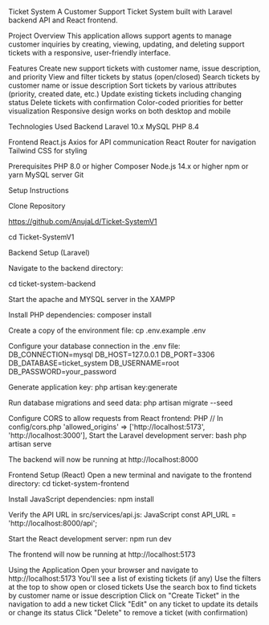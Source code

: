 Ticket System
A Customer Support Ticket System built with Laravel backend API and React frontend.

Project Overview
This application allows support agents to manage customer inquiries by creating, viewing, updating, and deleting support tickets with a responsive, user-friendly interface.

Features
Create new support tickets with customer name, issue description, and priority
View and filter tickets by status (open/closed)
Search tickets by customer name or issue description
Sort tickets by various attributes (priority, created date, etc.)
Update existing tickets including changing status
Delete tickets with confirmation
Color-coded priorities for better visualization
Responsive design works on both desktop and mobile


Technologies Used
Backend
Laravel 10.x
MySQL
PHP 8.4

Frontend
React.js
Axios for API communication
React Router for navigation
Tailwind CSS for styling

Prerequisites
PHP 8.0 or higher
Composer
Node.js 14.x or higher
npm or yarn
MySQL server
Git

Setup Instructions

Clone Repository


https://github.com/AnujaLd/Ticket-SystemV1

cd Ticket-SystemV1

Backend Setup (Laravel)

Navigate to the backend directory:

cd ticket-system-backend

Start the apache and MYSQL server in the XAMPP

Install PHP dependencies:
composer install

Create a copy of the environment file:
cp .env.example .env

Configure your database connection in the .env file:
DB_CONNECTION=mysql
DB_HOST=127.0.0.1
DB_PORT=3306
DB_DATABASE=ticket_system
DB_USERNAME=root
DB_PASSWORD=your_password

Generate application key:
php artisan key:generate

Run database migrations and seed data:
php artisan migrate --seed

Configure CORS to allow requests from React frontend:
PHP
// In config/cors.php
'allowed_origins' => ['http://localhost:5173', 'http://localhost:3000'],
Start the Laravel development server:
bash
php artisan serve

The backend will now be running at http://localhost:8000

Frontend Setup (React)
Open a new terminal and navigate to the frontend directory:
cd ticket-system-frontend

Install JavaScript dependencies:
npm install

Verify the API URL in src/services/api.js:
JavaScript
const API_URL = 'http://localhost:8000/api';

Start the React development server:
npm run dev

The frontend will now be running at http://localhost:5173

Using the Application
Open your browser and navigate to http://localhost:5173
You'll see a list of existing tickets (if any)
Use the filters at the top to show open or closed tickets
Use the search box to find tickets by customer name or issue description
Click on "Create Ticket" in the navigation to add a new ticket
Click "Edit" on any ticket to update its details or change its status
Click "Delete" to remove a ticket (with confirmation)
